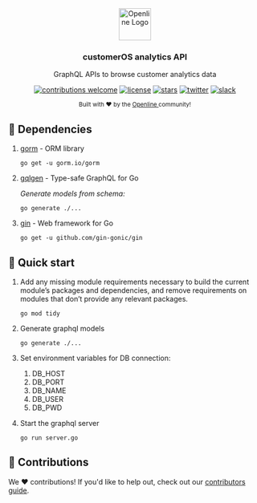 <div align="center">
  <a href="https://openline.ai">
    <img
      src="https://www.openline.ai/TeamHero.svg"
      alt="Openline Logo"
      height="64"
    />
  </a>
  <br />
  <p>
    <h3>
      <b>
        customerOS analytics API
      </b>
    </h3>
  </p>
  <p>
    GraphQL APIs to browse customer analytics data
  </p>
  <p>

[![contributions welcome](https://img.shields.io/badge/contributions-welcome-brightgreen?logo=github)][customerOS-repo] 
[![license](https://img.shields.io/badge/license-Apache%202-blue)][apache2] 
[![stars](https://img.shields.io/github/stars/openline-ai/openline-customer-os?style=social)][customerOS-repo] 
[![twitter](https://img.shields.io/twitter/follow/openlineAI?style=social)][twitter] 
[![slack](https://img.shields.io/badge/slack-community-blueviolet.svg?logo=slack)][slack]

  </p>
  <p>
    <sub>
      Built with ❤︎ by the
      <a href="https://openline.ai">
        Openline
      </a>
      community!
    </sub>
  </p>
</div>


## 🤝 Dependencies

1.   [gorm][gorm] - ORM library

      ```    
      go get -u gorm.io/gorm
      ``` 
      
2.  [gqlgen][gqlgen] - Type-safe GraphQL for Go
   
      *Generate models from schema:*

      ```
      go generate ./...
      ```
   3. [gin](https://github.com/gin-gonic/gin) - Web framework for Go

      ``` 
      go get -u github.com/gin-gonic/gin
      ```

## 🚀 Quick start


1. Add any missing module requirements necessary to build the current module’s packages and dependencies, and remove requirements on modules that don’t provide any relevant packages.

       go mod tidy

2. Generate graphql models

       go generate ./...

3. Set environment variables for DB connection:
   1. DB_HOST
   2. DB_PORT
   3. DB_NAME
   4. DB_USER
   5. DB_PWD


4. Start the graphql server

       go run server.go
       
## 💪 Contributions

We ❤️ contributions!  If you'd like to help out, check out our [contributors guide][contributions].
       
[apache2]: https://www.apache.org/licenses/LICENSE-2.0
[contributions]: https://github.com/openline-ai/community/blob/main/README.md
[customerOS-repo]: https://github.com/openline-ai/openline-customer-os/
[gorm]: https://github.com/go-gorm/gorm
[gqlgen]: https://github.com/99designs/gqlgen
[slack]: https://join.slack.com/t/openline-ai/shared_invite/zt-1i6umaw6c-aaap4VwvGHeoJ1zz~ngCKQ
[twitter]: https://twitter.com/OpenlineAI
